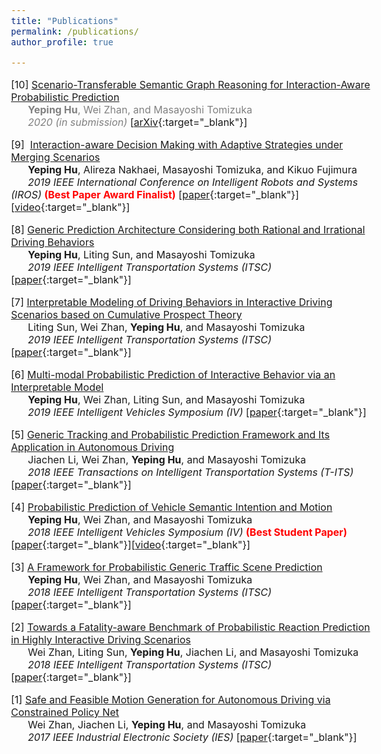 ```yaml
---
title: "Publications"
permalink: /publications/
author_profile: true

---
```


<style type="text/css">
body, td {
   font-size: 16px;
}
</style>

[10] <u>Scenario-Transferable Semantic Graph Reasoning for Interaction-Aware Probabilistic Prediction</u><br />		&nbsp;&nbsp;&nbsp;&nbsp;&nbsp;&nbsp;<span style="color:gray">**Yeping Hu**, Wei Zhan, and Masayoshi Tomizuka</span><br />		&nbsp;&nbsp;&nbsp;&nbsp;&nbsp;&nbsp;<span style="color:gray">*2020 (in submission)*</span> [[arXiv](http://arxiv.org/abs/2004.03053){:target="_blank"}]

[9]  <u>Interaction-aware Decision Making with Adaptive Strategies under Merging Scenarios</u><br />		&nbsp;&nbsp;&nbsp;&nbsp;&nbsp;&nbsp;**Yeping Hu**, Alireza Nakhaei, Masayoshi Tomizuka, and Kikuo Fujimura <br />		&nbsp;&nbsp;&nbsp;&nbsp;&nbsp;&nbsp;*2019 IEEE International Conference on Intelligent Robots and Systems (IROS)*<span style="color:red"> **(Best Paper Award Finalist)**</span> [[paper](https://ieeexplore.ieee.org/stamp/stamp.jsp?tp=&arnumber=8968478){:target="_blank"}\]\[[video](https://youtu.be/2CTTFHDW1ec){:target="_blank"}\]

[8] <u>Generic Prediction Architecture Considering both Rational and Irrational Driving Behaviors</u><br />&nbsp;&nbsp;&nbsp;&nbsp;&nbsp;&nbsp;**Yeping Hu**, Liting Sun, and Masayoshi Tomizuka<br />&nbsp;&nbsp;&nbsp;&nbsp;&nbsp;&nbsp;*2019 IEEE Intelligent Transportation Systems (ITSC)* [[paper](https://ieeexplore.ieee.org/stamp/stamp.jsp?tp=&arnumber=8917105){:target="_blank"}]

[7] <u>Interpretable Modeling of Driving Behaviors in Interactive Driving Scenarios based on Cumulative Prospect Theory</u><br />&nbsp;&nbsp;&nbsp;&nbsp;&nbsp;&nbsp;Liting Sun, Wei Zhan, **Yeping Hu**, and Masayoshi Tomizuka<br /> &nbsp;&nbsp;&nbsp;&nbsp;&nbsp;&nbsp;*2019 IEEE Intelligent Transportation Systems (ITSC)* [[paper](https://ieeexplore.ieee.org/stamp/stamp.jsp?tp=&arnumber=8916944){:target="_blank"}\]

[6] <u>Multi-modal Probabilistic Prediction of Interactive Behavior via an Interpretable Model</u><br />&nbsp;&nbsp;&nbsp;&nbsp;&nbsp;&nbsp;**Yeping Hu**, Wei Zhan, Liting Sun, and Masayoshi Tomizuka<br />&nbsp;&nbsp;&nbsp;&nbsp;&nbsp;&nbsp;*2019 IEEE Intelligent Vehicles Symposium (IV)* \[[paper](https://ieeexplore.ieee.org/stamp/stamp.jsp?tp=&arnumber=8813796){:target="_blank"}\]

[5] <u>Generic Tracking and Probabilistic Prediction Framework and Its Application in Autonomous Driving</u><br />&nbsp;&nbsp;&nbsp;&nbsp;&nbsp;&nbsp;Jiachen Li, Wei Zhan, **Yeping Hu**, and Masayoshi Tomizuka<br />&nbsp;&nbsp;&nbsp;&nbsp;&nbsp;&nbsp;*2018 IEEE Transactions on Intelligent Transportation Systems (T-ITS)* [[paper](https://ieeexplore.ieee.org/stamp/stamp.jsp?arnumber=8789525){:target="_blank"}]

[4] <u>Probabilistic Prediction of Vehicle Semantic Intention and Motion</u><br />&nbsp;&nbsp;&nbsp;&nbsp;&nbsp;&nbsp;**Yeping Hu**, Wei Zhan, and Masayoshi Tomizuka<br />&nbsp;&nbsp;&nbsp;&nbsp;&nbsp;&nbsp;*2018 IEEE Intelligent Vehicles Symposium (IV)* <span style="color:red"> **(Best Student Paper)**</span> \[[paper](https://ieeexplore.ieee.org/stamp/stamp.jsp?arnumber=8500419){:target="_blank"}\]\[[video](https://youtu.be/6A3Hl-mRhbI){:target="_blank"}\]

[3] <u>A Framework for Probabilistic Generic Traffic Scene Prediction</u><br />&nbsp;&nbsp;&nbsp;&nbsp;&nbsp;&nbsp;**Yeping Hu**, Wei Zhan, and Masayoshi Tomizuka<br />&nbsp;&nbsp;&nbsp;&nbsp;&nbsp;&nbsp;*2018 IEEE Intelligent Transportation Systems (ITSC)* [[paper](https://ieeexplore.ieee.org/stamp/stamp.jsp?arnumber=8569943){:target="_blank"}\]

[2] <u>Towards a Fatality-aware Benchmark of Probabilistic Reaction Prediction in Highly Interactive Driving Scenarios</u><br />&nbsp;&nbsp;&nbsp;&nbsp;&nbsp;&nbsp;Wei Zhan, Liting Sun, **Yeping Hu**, Jiachen Li, and Masayoshi Tomizuka<br />&nbsp;&nbsp;&nbsp;&nbsp;&nbsp;&nbsp;*2018 IEEE Intelligent Transportation Systems (ITSC)* \[[paper](https://ieeexplore.ieee.org/stamp/stamp.jsp?arnumber=8569785){:target="_blank"}\]

[1] <u>Safe and Feasible Motion Generation for Autonomous Driving via Constrained Policy Net</u><br />&nbsp;&nbsp;&nbsp;&nbsp;&nbsp;&nbsp;Wei Zhan, Jiachen Li, **Yeping Hu**, and Masayoshi Tomizuka<br />&nbsp;&nbsp;&nbsp;&nbsp;&nbsp;&nbsp;*2017 IEEE Industrial Electronic Society (IES)* \[[paper](https://ieeexplore.ieee.org/stamp/stamp.jsp?arnumber=8216790){:target="_blank"}\]



